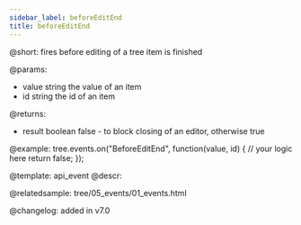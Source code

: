 ```yaml
---
sidebar_label: beforeEditEnd
title: beforeEditEnd
---          
```


@short: fires before editing of a tree item is finished

@params: 

- value     string  the value of an item
- id        string  the id of an item

@returns:
- result	boolean		false - to block closing of an editor, otherwise true


@example:
tree.events.on("BeforeEditEnd", function(value, id) {
    // your logic here
    return false;
});


@template: api_event
@descr:

@relatedsample: tree/05_events/01_events.html

@changelog: added in v7.0

